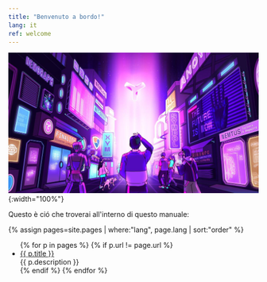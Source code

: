 ```yaml
---
title: "Benvenuto a bordo!"
lang: it
ref: welcome
---
```


![Welcome](../images/welcome.jpg){:width="100%"}

Questo è ció che troverai all'interno di questo manuale:

<!--
List all pages in the site which match the language of THIS page, sorted
by their "order" property, excluding THIS page.
 -->
{% assign pages=site.pages | where:"lang", page.lang | sort:"order" %}
<ul>
{% for p in pages %}
    {% if p.url != page.url %}
        <li>
            <a href="{{ p.url }}">{{ p.title }}</a><br/>
            {{ p.description }}
        </li>
    {% endif %}
{% endfor %}
</ul>
